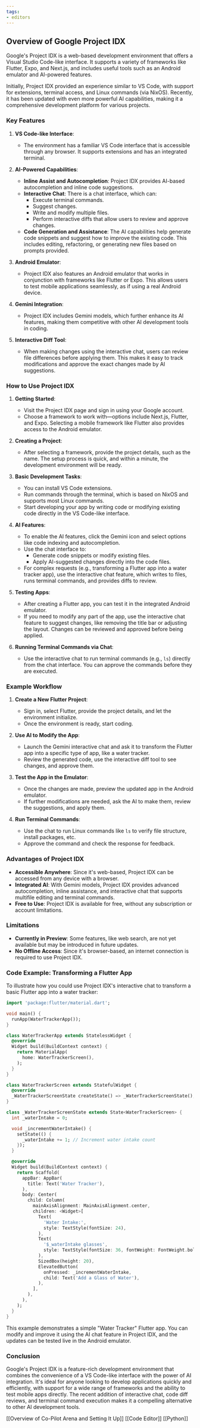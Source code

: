 ```yaml
---
tags:
- editors
---
```

## **Overview of Google Project IDX**

Google's Project IDX is a web-based development environment that offers a Visual Studio Code-like interface. It supports a variety of frameworks like Flutter, Expo, and Next.js, and includes useful tools such as an Android emulator and AI-powered features.

Initially, Project IDX provided an experience similar to VS Code, with support for extensions, terminal access, and Linux commands (via NixOS). Recently, it has been updated with even more powerful AI capabilities, making it a comprehensive development platform for various projects.

### **Key Features**

1. **VS Code-like Interface**:
   - The environment has a familiar VS Code interface that is accessible through any browser. It supports extensions and has an integrated terminal.

2. **AI-Powered Capabilities**:
   - **Inline Assist and Autocompletion**: Project IDX provides AI-based autocompletion and inline code suggestions.
   - **Interactive Chat**: There is a chat interface, which can:
     - Execute terminal commands.
     - Suggest changes.
     - Write and modify multiple files.
     - Perform interactive diffs that allow users to review and approve changes.
   - **Code Generation and Assistance**: The AI capabilities help generate code snippets and suggest how to improve the existing code. This includes editing, refactoring, or generating new files based on prompts provided.

3. **Android Emulator**:
   - Project IDX also features an Android emulator that works in conjunction with frameworks like Flutter or Expo. This allows users to test mobile applications seamlessly, as if using a real Android device.

4. **Gemini Integration**:
   - Project IDX includes Gemini models, which further enhance its AI features, making them competitive with other AI development tools in coding.

5. **Interactive Diff Tool**:
   - When making changes using the interactive chat, users can review file differences before applying them. This makes it easy to track modifications and approve the exact changes made by AI suggestions.

### **How to Use Project IDX**

1. **Getting Started**:
   - Visit the Project IDX page and sign in using your Google account.
   - Choose a framework to work with—options include Next.js, Flutter, and Expo. Selecting a mobile framework like Flutter also provides access to the Android emulator.

2. **Creating a Project**:
   - After selecting a framework, provide the project details, such as the name. The setup process is quick, and within a minute, the development environment will be ready.

3. **Basic Development Tasks**:
   - You can install VS Code extensions.
   - Run commands through the terminal, which is based on NixOS and supports most Linux commands.
   - Start developing your app by writing code or modifying existing code directly in the VS Code-like interface.

4. **AI Features**:
   - To enable the AI features, click the Gemini icon and select options like code indexing and autocompletion.
   - Use the chat interface to:
     - Generate code snippets or modify existing files.
     - Apply AI-suggested changes directly into the code files.
   - For complex requests (e.g., transforming a Flutter app into a water tracker app), use the interactive chat feature, which writes to files, runs terminal commands, and provides diffs to review.

5. **Testing Apps**:
   - After creating a Flutter app, you can test it in the integrated Android emulator.
   - If you need to modify any part of the app, use the interactive chat feature to suggest changes, like removing the title bar or adjusting the layout. Changes can be reviewed and approved before being applied.

6. **Running Terminal Commands via Chat**:
   - Use the interactive chat to run terminal commands (e.g., `ls`) directly from the chat interface. You can approve the commands before they are executed.

### **Example Workflow**

1. **Create a New Flutter Project**:
   - Sign in, select Flutter, provide the project details, and let the environment initialize.
   - Once the environment is ready, start coding.

2. **Use AI to Modify the App**:
   - Launch the Gemini interactive chat and ask it to transform the Flutter app into a specific type of app, like a water tracker.
   - Review the generated code, use the interactive diff tool to see changes, and approve them.

3. **Test the App in the Emulator**:
   - Once the changes are made, preview the updated app in the Android emulator.
   - If further modifications are needed, ask the AI to make them, review the suggestions, and apply them.

4. **Run Terminal Commands**:
   - Use the chat to run Linux commands like `ls` to verify file structure, install packages, etc.
   - Approve the command and check the response for feedback.

### **Advantages of Project IDX**

- **Accessible Anywhere**: Since it's web-based, Project IDX can be accessed from any device with a browser.
- **Integrated AI**: With Gemini models, Project IDX provides advanced autocompletion, inline assistance, and interactive chat that supports multifile editing and terminal commands.
- **Free to Use**: Project IDX is available for free, without any subscription or account limitations.

### **Limitations**

- **Currently in Preview**: Some features, like web search, are not yet available but may be introduced in future updates.
- **No Offline Access**: Since it's browser-based, an internet connection is required to use Project IDX.

### **Code Example: Transforming a Flutter App**

To illustrate how you could use Project IDX's interactive chat to transform a basic Flutter app into a water tracker:

```dart
import 'package:flutter/material.dart';

void main() {
  runApp(WaterTrackerApp());
}

class WaterTrackerApp extends StatelessWidget {
  @override
  Widget build(BuildContext context) {
    return MaterialApp(
      home: WaterTrackerScreen(),
    );
  }
}

class WaterTrackerScreen extends StatefulWidget {
  @override
  _WaterTrackerScreenState createState() => _WaterTrackerScreenState();
}

class _WaterTrackerScreenState extends State<WaterTrackerScreen> {
  int _waterIntake = 0;

  void _incrementWaterIntake() {
    setState(() {
      _waterIntake += 1; // Increment water intake count
    });
  }

  @override
  Widget build(BuildContext context) {
    return Scaffold(
      appBar: AppBar(
        title: Text('Water Tracker'),
      ),
      body: Center(
        child: Column(
          mainAxisAlignment: MainAxisAlignment.center,
          children: <Widget>[
            Text(
              'Water Intake:',
              style: TextStyle(fontSize: 24),
            ),
            Text(
              '$_waterIntake glasses',
              style: TextStyle(fontSize: 36, fontWeight: FontWeight.bold),
            ),
            SizedBox(height: 20),
            ElevatedButton(
              onPressed: _incrementWaterIntake,
              child: Text('Add a Glass of Water'),
            ),
          ],
        ),
      ),
    );
  }
}
```

This example demonstrates a simple "Water Tracker" Flutter app. You can modify and improve it using the AI chat feature in Project IDX, and the updates can be tested live in the Android emulator.

### **Conclusion**

Google's Project IDX is a feature-rich development environment that combines the convenience of a VS Code-like interface with the power of AI integration. It's ideal for anyone looking to develop applications quickly and efficiently, with support for a wide range of frameworks and the ability to test mobile apps directly. The recent addition of interactive chat, code diff reviews, and terminal command execution makes it a compelling alternative to other AI development tools.

[[Overview of Co-Pilot Arena and Setting It Up]]  [[Code Editor]]  [[Python]] 